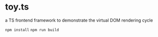 # toy.ts

a TS frontend framework to demonstrate the virtual DOM rendering cycle


`npm install`
`npm run build`
